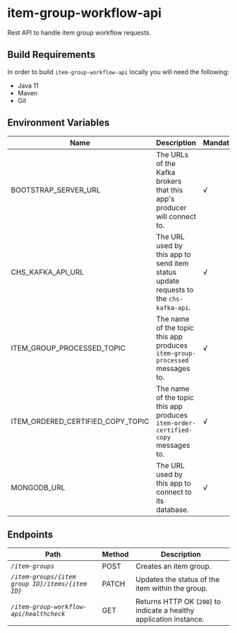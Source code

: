 # item-group-workflow-api

Rest API to handle item group workflow requests.

## Build Requirements

In order to build `item-group-workflow-api` locally you will need the following:

- Java 11
- Maven
- Git

## Environment Variables

| Name                              | Description                                                                          | Mandatory | Default | Example                                    |
|-----------------------------------|--------------------------------------------------------------------------------------|-----------|---------|--------------------------------------------|
| BOOTSTRAP_SERVER_URL              | The URLs of the Kafka brokers that this app's producer will connect to.              | √         | N/A     | `kafka:9092`                               |
| CHS_KAFKA_API_URL                 | The URL used by this app to send item status update requests to the `chs-kafka-api`. | √         | N/A     | `http://chs-kafka-api:4081`                |
| ITEM_GROUP_PROCESSED_TOPIC        | The name of the topic this app produces `item-group-processed` messages to.          | √         | N/A     | `item-group-processed`                     |
| ITEM_ORDERED_CERTIFIED_COPY_TOPIC | The name of the topic this app produces `item-order-certified-copy` messages to.     | √         | N/A     | `item-ordered-certified-copy`              |
| MONGODB_URL                       | The URL used by this app to connect to its database.                                 | √         | N/A     | `mongodb://mongo:27017/orders_item_groups` |

## Endpoints

| Path                                             | Method | Description                                                         |
|--------------------------------------------------|--------|---------------------------------------------------------------------|
| *`/item-groups`*                                 | POST   | Creates an item group.                                              |
| *`/item-groups/{item group ID}/items/{item ID}`* | PATCH  | Updates the status of the item within the group.                    |
| *`/item-group-workflow-api/healthcheck`*         | GET    | Returns HTTP OK (`200`) to indicate a healthy application instance. |

